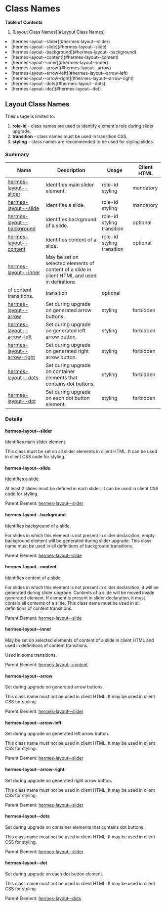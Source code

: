 <!-- Start Template class-names.md.ejs -->

# Class Names

**Table of Contents**

1. [Layout Class Names](#Layout Class Names)<ul>
<li>[hermes-layout--slider](#hermes-layout--slider)
<li>[hermes-layout--slide](#hermes-layout--slide)
<li>[hermes-layout--background](#hermes-layout--background)
<li>[hermes-layout--content](#hermes-layout--content)
<li>[hermes-layout--inner](#hermes-layout--inner)
<li>[hermes-layout--arrow](#hermes-layout--arrow)
<li>[hermes-layout--arrow-left](#hermes-layout--arrow-left)
<li>[hermes-layout--arrow-right](#hermes-layout--arrow-right)
<li>[hermes-layout--dots](#hermes-layout--dots)
<li>[hermes-layout--dot](#hermes-layout--dot)</ul>

<!-- Start src/node/classnames/_layout.js -->

## Layout Class Names

Their usage is limited to:
 1. **role-id** - class names are used to identify element's role during slider upgrade,
 2. **transition** - class names must be used in transition CSS,
 3. **styling** - class names are recommended to be used for styling slides.

### Summary

Name | Description | Usage | Client HTML
---- | ----------- | ----- | -----------
[hermes-layout--slider](#hermes-layout--slider) | Identifies main slider element. | role-id styling | mandatory
[hermes-layout--slide](#hermes-layout--slide) | Identifies a slide. | role-id styling | mandatory
[hermes-layout--background](#hermes-layout--background) | Identifies background of a slide. | role-id styling transition | optional
[hermes-layout--content](#hermes-layout--content) | Identifies content of a slide. | role-id styling transition | optional
[hermes-layout--inner](#hermes-layout--inner) | May be set on selected elements of content of a slide in client HTML and used in definitions
of content transitions. | transition | optional
[hermes-layout--arrow](#hermes-layout--arrow) | Set during upgrade on generated arrow buttons. | styling | forbidden
[hermes-layout--arrow-left](#hermes-layout--arrow-left) | Set during upgrade on generated left arrow button. | styling | forbidden
[hermes-layout--arrow-right](#hermes-layout--arrow-right) | Set during upgrade on generated right arrow button. | styling | forbidden
[hermes-layout--dots](#hermes-layout--dots) | Set during upgrade on container elements that contains dot buttons. | styling | forbidden
[hermes-layout--dot](#hermes-layout--dot) | Set during upgrade on each dot button element. | styling | forbidden

### Details

#### hermes-layout--slider

Identifies main slider element.

This class must be set on all slider elements in client HTML.
It can be used in client CSS code for styling.

#### hermes-layout--slide

Identifies a slide.

At least 2 slides must be defined in each slider.
It can be used in client CSS code for styling.

Parent Element: [hermes-layout--slider](#hermes-layout--slider)

#### hermes-layout--background

Identifies background of a slide.

For slides in which this element is not present in slider declaration, empty background
element will be generated during slider upgrade. This class name must be used in all
definitions of background transitions.

Parent Element: [hermes-layout--slide](#hermes-layout--slide)

#### hermes-layout--content

Identifies content of a slide.

For slides in which this element is not present in slider declaration, it will be generated
during slider upgrade. Contents of a slide will be moved inside generated element. If element
is present in slider declaration, it must contain all contents of a slide. This class name
must be used in all definitions of content transitions.

Parent Element: [hermes-layout--slide](#hermes-layout--slide)

#### hermes-layout--inner

May be set on selected elements of content of a slide in client HTML and used in definitions
of content transitions.

Used in some transitions.

Parent Element: [hermes-layout--content](#hermes-layout--content)

#### hermes-layout--arrow

Set during upgrade on generated arrow buttons.

This class name must not be used in client HTML.
It may be used in client CSS for styling.

Parent Element: [hermes-layout--slider](#hermes-layout--slider)

#### hermes-layout--arrow-left

Set during upgrade on generated left arrow button.

This class name must not be used in client HTML.
It may be used in client CSS for styling.

Parent Element: [hermes-layout--slider](#hermes-layout--slider)

#### hermes-layout--arrow-right

Set during upgrade on generated right arrow button.

This class name must not be used in client HTML.
It may be used in client CSS for styling.

Parent Element: [hermes-layout--slider](#hermes-layout--slider)

#### hermes-layout--dots

Set during upgrade on container elements that contains dot buttons.

This class name must not be used in client HTML.
It may be used in client CSS for styling.

Parent Element: [hermes-layout--slider](#hermes-layout--slider)

#### hermes-layout--dot

Set during upgrade on each dot button element.

This class name must not be used in client HTML.
It may be used in client CSS for styling.

Parent Element: [hermes-layout--dots](#hermes-layout--dots)

<!-- End src/node/classnames/_layout.js -->

<!-- End Template class-names.md.ejs -->

